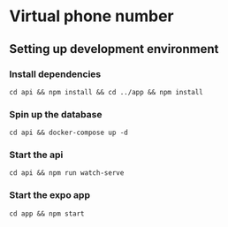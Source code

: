 # Virtual phone number

## Setting up development environment

### Install dependencies

`cd api && npm install && cd ../app && npm install`

### Spin up the database

`cd api && docker-compose up -d`

### Start the api

`cd api && npm run watch-serve`

### Start the expo app

`cd app && npm start`